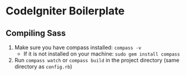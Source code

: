 # CodeIgniter Boilerplate

## Compiling Sass

1. Make sure you have compass installed: ```compass -v```
	* If it is not installed on your machine: ```sudo gem install compass```
1. Run ```compass watch``` or ```compass build``` in the project directory (same directory as ```config.rb```)
